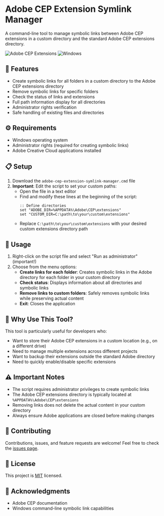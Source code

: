 # Adobe CEP Extension Symlink Manager

A command-line tool to manage symbolic links between Adobe CEP extensions in a custom directory and the standard Adobe CEP extensions directory.

![Adobe CEP Extensions](https://img.shields.io/badge/Adobe-CEP%20Extensions-blue)
![Windows](https://img.shields.io/badge/OS-Windows-blue)

## 🚀 Features

- Create symbolic links for all folders in a custom directory to the Adobe CEP extensions directory
- Remove symbolic links for specific folders
- Check the status of links and extensions
- Full path information display for all directories
- Administrator rights verification
- Safe handling of existing files and directories

## ⚙️ Requirements

- Windows operating system
- Administrator rights (required for creating symbolic links)
- Adobe Creative Cloud applications installed

## 📋 Setup

1. Download the `adobe-cep-extension-symlink-manager.cmd` file
2. **Important**: Edit the script to set your custom paths:
   - Open the file in a text editor
   - Find and modify these lines at the beginning of the script:
     ```batch
     :: Define directories
     set "ADOBE_DIR=%APPDATA%\Adobe\CEP\extensions"
     set "CUSTOM_DIR=C:\path\to\your\custom\extensions"
     ```
   - Replace `C:\path\to\your\custom\extensions` with your desired custom extensions directory path

## 🔧 Usage

1. Right-click on the script file and select "Run as administrator" (important!)
2. Choose from the menu options:
   - **Create links for each folder**: Creates symbolic links in the Adobe directory for each folder in your custom directory
   - **Check status**: Displays information about all directories and symbolic links
   - **Remove links to custom folders**: Safely removes symbolic links while preserving actual content
   - **Exit**: Closes the application

## 📝 Why Use This Tool?

This tool is particularly useful for developers who:
- Want to store their Adobe CEP extensions in a custom location (e.g., on a different drive)
- Need to manage multiple extensions across different projects
- Want to backup their extensions outside the standard Adobe directory
- Need to quickly enable/disable specific extensions

## ⚠️ Important Notes

- The script requires administrator privileges to create symbolic links
- The Adobe CEP extensions directory is typically located at `%APPDATA%\Adobe\CEP\extensions`
- Removing links does not delete the actual content in your custom directory
- Always ensure Adobe applications are closed before making changes

## 🤝 Contributing

Contributions, issues, and feature requests are welcome! Feel free to check the [issues page](https://github.com/yourusername/adobe-cep-extension-symlink-manager/issues).

## 📄 License

This project is [MIT](LICENSE) licensed.

## 🙏 Acknowledgments

- Adobe CEP documentation
- Windows command-line symbolic link capabilities
